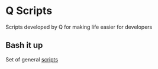 # Q Scripts

Scripts developed by Q for making life easier for developers

## Bash it up

Set of general [scripts](./bash/README.md)